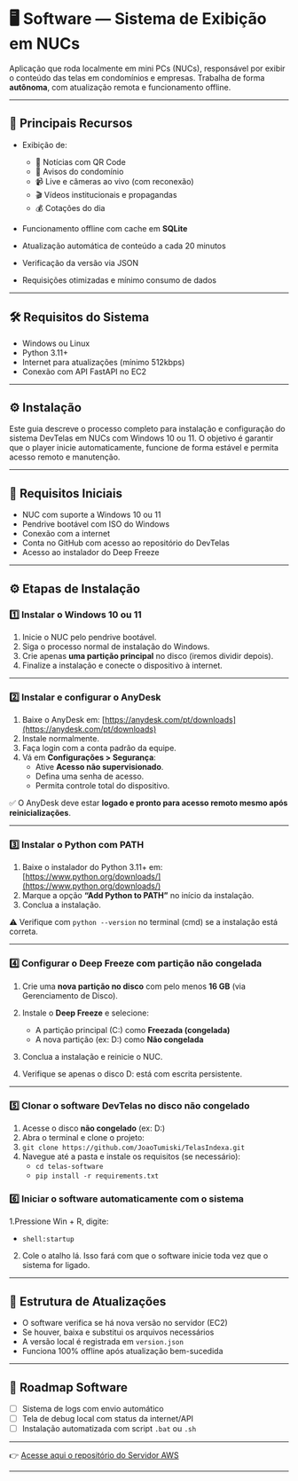 # 🖥️  Software — Sistema de Exibição em NUCs

Aplicação que roda localmente em mini PCs (NUCs), responsável por exibir o conteúdo das telas em condomínios e empresas. Trabalha de forma **autônoma**, com atualização remota e funcionamento offline.

---

## 🧠 Principais Recursos

- Exibição de:
  - 📰 Notícias com QR Code 
  - 📢 Avisos do condomínio
  - 📹 Live e câmeras ao vivo (com reconexão)
  - 🎬 Vídeos institucionais e propagandas
  - 💰 Cotações do dia
    
- Funcionamento offline com cache em **SQLite**
- Atualização automática de conteúdo a cada 20 minutos
- Verificação da versão via JSON
- Requisições otimizadas e mínimo consumo de dados

---

## 🛠️ Requisitos do Sistema

- Windows ou Linux
- Python 3.11+
- Internet para atualizações (mínimo 512kbps)
- Conexão com API FastAPI no EC2

---

## ⚙️ Instalação

Este guia descreve o processo completo para instalação e configuração do sistema DevTelas em NUCs com Windows 10 ou 11. O objetivo é garantir que o player inicie automaticamente, funcione de forma estável e permita acesso remoto e manutenção.

---

## 🧰 Requisitos Iniciais

- NUC com suporte a Windows 10 ou 11
- Pendrive bootável com ISO do Windows
- Conexão com a internet
- Conta no GitHub com acesso ao repositório do DevTelas
- Acesso ao instalador do Deep Freeze

---

## ⚙️ Etapas de Instalação

### 1️⃣ Instalar o Windows 10 ou 11

1. Inicie o NUC pelo pendrive bootável.
2. Siga o processo normal de instalação do Windows.
3. Crie apenas **uma partição principal** no disco (iremos dividir depois).
4. Finalize a instalação e conecte o dispositivo à internet.

---

### 2️⃣ Instalar e configurar o AnyDesk

1. Baixe o AnyDesk em: [https://anydesk.com/pt/downloads](https://anydesk.com/pt/downloads)
2. Instale normalmente.
3. Faça login com a conta padrão da equipe.
4. Vá em **Configurações > Segurança**:
   - Ative **Acesso não supervisionado**.
   - Defina uma senha de acesso.
   - Permita controle total do dispositivo.

✅ O AnyDesk deve estar **logado e pronto para acesso remoto mesmo após reinicializações**.

---

### 3️⃣ Instalar o Python com PATH

1. Baixe o instalador do Python 3.11+ em: [https://www.python.org/downloads/](https://www.python.org/downloads/)
2. Marque a opção **“Add Python to PATH”** no início da instalação.
3. Conclua a instalação.

⚠️ Verifique com `python --version` no terminal (cmd) se a instalação está correta.

---

### 4️⃣ Configurar o Deep Freeze com partição não congelada

1. Crie uma **nova partição no disco** com pelo menos **16 GB** (via Gerenciamento de Disco).
2. Instale o **Deep Freeze** e selecione:
   - A partição principal (C:) como **Freezada (congelada)**
   - A nova partição (ex: D:) como **Não congelada**

3. Conclua a instalação e reinicie o NUC.
4. Verifique se apenas o disco D: está com escrita persistente.

---

### 5️⃣ Clonar o software DevTelas no disco não congelado

1. Acesse o disco **não congelado** (ex: D:)
2. Abra o terminal e clone o projeto:
3. `git clone https://github.com/JoaoTumiski/TelasIndexa.git`
4. Navegue até a pasta e instale os requisitos (se necessário):
   - `cd telas-software`
   - `pip install -r requirements.txt`

### 6️⃣ Iniciar o software automaticamente com o sistema

1.Pressione Win + R, digite:
- `shell:startup`
2. Cole o atalho lá. Isso fará com que o software inicie toda vez que o sistema for ligado.

  ---

## 🔄 Estrutura de Atualizações

- O software verifica se há nova versão no servidor (EC2)
- Se houver, baixa e substitui os arquivos necessários
- A versão local é registrada em `version.json`
- Funciona 100% offline após atualização bem-sucedida

---

## 🧭 Roadmap Software

- [ ] Sistema de logs com envio automático
- [ ] Tela de debug local com status da internet/API
- [ ] Instalação automatizada com script `.bat` ou `.sh`

---

👉 [Acesse aqui o repositório do Servidor AWS ](https://github.com/JoaoTumiski/ServerIndexa)

---
